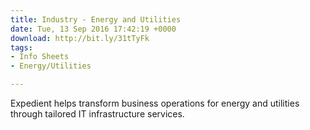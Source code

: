 ```yaml
---
title: Industry - Energy and Utilities
date: Tue, 13 Sep 2016 17:42:19 +0000
download: http://bit.ly/31tTyFk
tags:
- Info Sheets
- Energy/Utilities

---
```

Expedient helps transform business operations for energy and utilities through tailored IT infrastructure services.